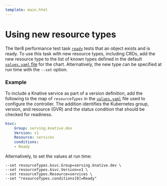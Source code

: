 ```yaml
---
template: main.html
---
```


# Using new resource types

The Iter8 performance test task [`ready`](tasks/ready.md) tests that an object exists and is ready. To use this task with new resource types, including CRDs, add the new resource type to the list of known types defined in the default [`values.yaml` file](https://github.com/iter8-tools/iter8/blob/v0.18.3/charts/iter8/values.yaml) for the chart.  Alternatively, the new type can be specified at run time with the `--set` option.

### Example

To include a Knative service as part of a version definition, add the following to the map of `resourceTypes` in the [`values.yaml`](https://github.com/iter8-tools/iter8/blob/v0.18.3/charts/iter8/values.yaml) file used to configure the controller. The addition identifies the Kubernetes group, version, and resource (GVR) and the status condition that should be checked for readiness.

```yaml
ksvc:
    Group: serving.knative.dev
    Version: v1
    Resource: services
    conditions:
    - Ready
```

Alternatively, to set the values at run time:

```shell
--set resourceTypes.ksvc.Group=serving.knative.dev \
--set resourceTypes.ksvc.Version=v1 \
--set resourceTypes.Resource=services \
--set "resourceTypes.conditions[0]=Ready"
```